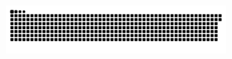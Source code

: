 <div align="center">
	<img src="https://github.com/seliinneren/seliinneren/blob/main/github-contribution-grid-snake.svg" />
</div>
